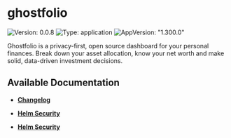 # ghostfolio

![Version: 0.0.8](https://img.shields.io/badge/Version-0.0.8-informational?style=flat-square) ![Type: application](https://img.shields.io/badge/Type-application-informational?style=flat-square) ![AppVersion: "1.300.0"](https://img.shields.io/badge/AppVersion-"1.300.0"-informational?style=flat-square)

Ghostfolio is a privacy-first, open source dashboard for your personal finances. Break down your asset allocation, know your net worth and make solid, data-driven investment decisions.

## Available Documentation

- [**Changelog**](CHANGELOG)

- [**Helm Security**](container-security)

- [**Helm Security**](helm-security)


